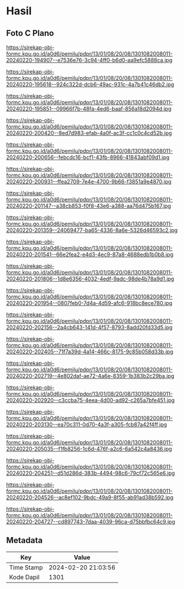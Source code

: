 # Hasil

## Foto C Plano

https://sirekap-obj-formc.kpu.go.id/a0d6/pemilu/pdpr/13/01/08/20/08/1301082008011-20240220-194907--e7536e76-3c94-4ff0-b6d0-aa9efc5888ca.jpg

https://sirekap-obj-formc.kpu.go.id/a0d6/pemilu/pdpr/13/01/08/20/08/1301082008011-20240220-195618--924c322d-dcb6-49ac-931c-4a7b41c46db2.jpg

https://sirekap-obj-formc.kpu.go.id/a0d6/pemilu/pdpr/13/01/08/20/08/1301082008011-20240220-195851--09966f7b-48fa-4ed6-baaf-856a18d2094d.jpg

https://sirekap-obj-formc.kpu.go.id/a0d6/pemilu/pdpr/13/01/08/20/08/1301082008011-20240220-200420--8ed7d983-efab-4a0f-ac3f-cc1c0c4cd52b.jpg

https://sirekap-obj-formc.kpu.go.id/a0d6/pemilu/pdpr/13/01/08/20/08/1301082008011-20240220-200656--febcdc16-bcf1-43fb-8966-41843abf09d1.jpg

https://sirekap-obj-formc.kpu.go.id/a0d6/pemilu/pdpr/13/01/08/20/08/1301082008011-20240220-200931--ffea2709-7e4e-4700-9b66-f3851a9e4870.jpg

https://sirekap-obj-formc.kpu.go.id/a0d6/pemilu/pdpr/13/01/08/20/08/1301082008011-20240220-201147--a38cb853-f0f8-43e6-a388-aa76d475b167.jpg

https://sirekap-obj-formc.kpu.go.id/a0d6/pemilu/pdpr/13/01/08/20/08/1301082008011-20240220-201359--24069477-ba65-4336-8a6e-5326d46593c2.jpg

https://sirekap-obj-formc.kpu.go.id/a0d6/pemilu/pdpr/13/01/08/20/08/1301082008011-20240220-201541--66e2fea2-e4d3-4ec9-87a8-4688edb1b0b8.jpg

https://sirekap-obj-formc.kpu.go.id/a0d6/pemilu/pdpr/13/01/08/20/08/1301082008011-20240220-201806--1d8e6356-4032-4edf-9adc-98de4b78a9d1.jpg

https://sirekap-obj-formc.kpu.go.id/a0d6/pemilu/pdpr/13/01/08/20/08/1301082008011-20240220-201954--0807feb0-7d4a-4d59-afc6-918bc8ece780.jpg

https://sirekap-obj-formc.kpu.go.id/a0d6/pemilu/pdpr/13/01/08/20/08/1301082008011-20240220-202156--2a4cb643-141d-4f57-8793-8add20fd33d5.jpg

https://sirekap-obj-formc.kpu.go.id/a0d6/pemilu/pdpr/13/01/08/20/08/1301082008011-20240220-202405--71f7a39d-4a14-466c-8175-9c85b058d33b.jpg

https://sirekap-obj-formc.kpu.go.id/a0d6/pemilu/pdpr/13/01/08/20/08/1301082008011-20240220-202719--4e802daf-ae72-4a6e-8359-1b383b2c29ba.jpg

https://sirekap-obj-formc.kpu.go.id/a0d6/pemilu/pdpr/13/01/08/20/08/1301082008011-20240220-202920--c3ccba75-4eea-4d00-ad92-c265a7bfe451.jpg

https://sirekap-obj-formc.kpu.go.id/a0d6/pemilu/pdpr/13/01/08/20/08/1301082008011-20240220-203130--ea70c311-0d70-4a3f-a305-fcb87a42f4ff.jpg

https://sirekap-obj-formc.kpu.go.id/a0d6/pemilu/pdpr/13/01/08/20/08/1301082008011-20240220-205035--f1fb8256-1c6d-476f-a2c6-6a542c4a8436.jpg

https://sirekap-obj-formc.kpu.go.id/a0d6/pemilu/pdpr/13/01/08/20/08/1301082008011-20240220-204251--d51d286d-383b-4494-98c6-79cf72c565e6.jpg

https://sirekap-obj-formc.kpu.go.id/a0d6/pemilu/pdpr/13/01/08/20/08/1301082008011-20240220-204526--ac8ef102-9bdc-49a9-8f55-ab91ad38b592.jpg

https://sirekap-obj-formc.kpu.go.id/a0d6/pemilu/pdpr/13/01/08/20/08/1301082008011-20240220-204727--cd897743-7daa-4039-96ca-d75bbfbc64c9.jpg


## Metadata

| Key        | Value               |
| ---------- | ------------------- |
| Time Stamp | 2024-02-20 21:03:56 |
| Kode Dapil | 1301                |



